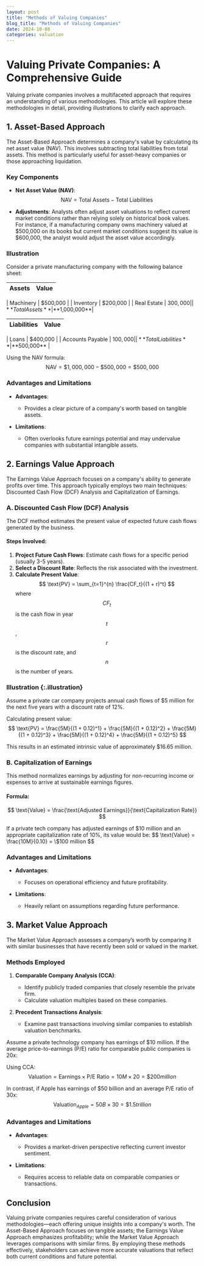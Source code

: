 ```yaml
---
layout: post
title: "Methods of Valuing Companies"
blog_title: "Methods of Valuing Companies"
date: 2024-10-08
categories: valuation
---
```


# Valuing Private Companies: A Comprehensive Guide

Valuing private companies involves a multifaceted approach that requires an understanding of various methodologies. This article will explore these methodologies in detail, providing illustrations to clarify each approach.

## 1. Asset-Based Approach

The Asset-Based Approach determines a company's value by calculating its net asset value (NAV). This involves subtracting total liabilities from total assets. This method is particularly useful for asset-heavy companies or those approaching liquidation.

### Key Components

- **Net Asset Value (NAV)**: 
  $$
  \text{NAV} = \text{Total Assets} - \text{Total Liabilities}
  $$

- **Adjustments**: Analysts often adjust asset valuations to reflect current market conditions rather than relying solely on historical book values. For instance, if a manufacturing company owns machinery valued at $500,000 on its books but current market conditions suggest its value is $600,000, the analyst would adjust the asset value accordingly.

### Illustration

Consider a private manufacturing company with the following balance sheet:

| **Assets**               | **Value**     |
|--------------------------|---------------|

| Machinery                | $500,000      |
| Inventory                | $200,000      |
| Real Estate              | $300,000      |
| **Total Assets**         | **$1,000,000**|

| **Liabilities**          | **Value**     |
|--------------------------|---------------|

| Loans                    | $400,000      |
| Accounts Payable         | $100,000      |
| **Total Liabilities**    | **$500,000**  |

Using the NAV formula:
$$
\text{NAV} = \$1,000,000 - \$500,000 = \$500,000
$$


### Advantages and Limitations

- **Advantages**:
  - Provides a clear picture of a company's worth based on tangible assets.
  
- **Limitations**:
  - Often overlooks future earnings potential and may undervalue companies with substantial intangible assets.

## 2. Earnings Value Approach

The Earnings Value Approach focuses on a company's ability to generate profits over time. This approach typically employs two main techniques: Discounted Cash Flow (DCF) Analysis and Capitalization of Earnings.

### A. Discounted Cash Flow (DCF) Analysis

The DCF method estimates the present value of expected future cash flows generated by the business.

#### Steps Involved:

1. **Project Future Cash Flows**: Estimate cash flows for a specific period (usually 3-5 years).
2. **Select a Discount Rate**: Reflects the risk associated with the investment.
3. **Calculate Present Value**:
   $$
   \text{PV} = \sum_{t=1}^{n} \frac{CF_t}{(1 + r)^t}
   $$
   where $$CF_t$$ is the cash flow in year $$t$$, $$r$$ is the discount rate, and $$n$$ is the number of years.

### Illustration {:.illustration}
Assume a private car company projects annual cash flows of $5 million for the next five years with a discount rate of 12%.

Calculating present value:
$$
\text{PV} = \frac{5M}{(1 + 0.12)^1} + \frac{5M}{(1 + 0.12)^2} + \frac{5M}{(1 + 0.12)^3} + \frac{5M}{(1 + 0.12)^4} + \frac{5M}{(1 + 0.12)^5}
$$

This results in an estimated intrinsic value of approximately $16.65 million.
</div>

### B. Capitalization of Earnings

This method normalizes earnings by adjusting for non-recurring income or expenses to arrive at sustainable earnings figures.

#### Formula:
$$
\text{Value} = \frac{\text{Adjusted Earnings}}{\text{Capitalization Rate}}
$$


<div class="illustration">
If a private tech company has adjusted earnings of $10 million and an appropriate capitalization rate of 10%, its value would be:
$$
\text{Value} = \frac{10M}{0.10} = \$100 million
$$
</div>

### Advantages and Limitations

- **Advantages**:
  - Focuses on operational efficiency and future profitability.
  
- **Limitations**:
  - Heavily reliant on assumptions regarding future performance.

## 3. Market Value Approach

The Market Value Approach assesses a company’s worth by comparing it with similar businesses that have recently been sold or valued in the market.

### Methods Employed

1. **Comparable Company Analysis (CCA)**:
   - Identify publicly traded companies that closely resemble the private firm.
   - Calculate valuation multiples based on these companies.

2. **Precedent Transactions Analysis**:
   - Examine past transactions involving similar companies to establish valuation benchmarks.

<div class="illustration">
Assume a private technology company has earnings of $10 million. If the average price-to-earnings (P/E) ratio for comparable public companies is 20x:

Using CCA:
$$
\text{Valuation} = \text{Earnings} \times \text{P/E Ratio} = 10M \times 20 = \$200 million
$$


In contrast, if Apple has earnings of $50 billion and an average P/E ratio of 30x:
$$
\text{Valuation}_{Apple} = 50B \times 30 = \$1.5 trillion
$$
</div>

### Advantages and Limitations

- **Advantages**:
  - Provides a market-driven perspective reflecting current investor sentiment.
  
- **Limitations**:
  - Requires access to reliable data on comparable companies or transactions.

## Conclusion

Valuing private companies requires careful consideration of various methodologies—each offering unique insights into a company's worth. The Asset-Based Approach focuses on tangible assets; the Earnings Value Approach emphasizes profitability; while the Market Value Approach leverages comparisons with similar firms. By employing these methods effectively, stakeholders can achieve more accurate valuations that reflect both current conditions and future potential.
